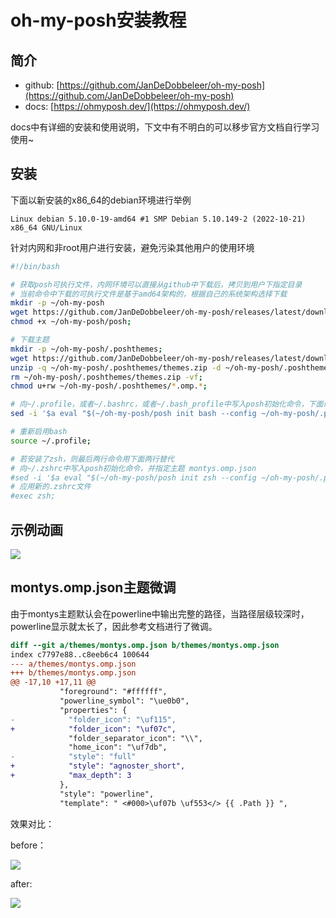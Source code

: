 # oh-my-posh安装教程

## 简介

+ github: [https://github.com/JanDeDobbeleer/oh-my-posh](https://github.com/JanDeDobbeleer/oh-my-posh)
+ docs:   [https://ohmyposh.dev/](https://ohmyposh.dev/)

docs中有详细的安装和使用说明，下文中有不明白的可以移步官方文档自行学习使用~

## 安装

下面以新安装的x86_64的debian环境进行举例

`Linux debian 5.10.0-19-amd64 #1 SMP Debian 5.10.149-2 (2022-10-21) x86_64 GNU/Linux`

针对内网和非root用户进行安装，避免污染其他用户的使用环境

~~~bash
#!/bin/bash

# 获取posh可执行文件，内网环境可以直接从github中下载后，拷贝到用户下指定目录
# 当前命令中下载的可执行文件是基于amd64架构的，根据自己的系统架构选择下载
mkdir -p ~/oh-my-posh
wget https://github.com/JanDeDobbeleer/oh-my-posh/releases/latest/download/posh-linux-amd64 -O ~/oh-my-posh/posh;
chmod +x ~/oh-my-posh/posh;

# 下载主题
mkdir -p ~/oh-my-posh/.poshthemes;
wget https://github.com/JanDeDobbeleer/oh-my-posh/releases/latest/download/themes.zip -O ~/oh-my-posh/.poshthemes/themes.zip;
unzip -q ~/oh-my-posh/.poshthemes/themes.zip -d ~/oh-my-posh/.poshthemes;
rm ~/oh-my-posh/.poshthemes/themes.zip -vf;
chmod u+rw ~/oh-my-posh/.poshthemes/*.omp.*;

# 向~/.profile，或者~/.bashrc，或者~/.bash_profile中写入posh初始化命令，下面命令中以~/.profile为例，并指定主题 montys.omp.json
sed -i '$a eval "$(~/oh-my-posh/posh init bash --config ~/oh-my-posh/.poshthemes/montys.omp.json)"' ~/.profile;

# 重新启用bash
source ~/.profile;

# 若安装了zsh，则最后两行命令用下面两行替代
# 向~/.zshrc中写入posh初始化命令，并指定主题 montys.omp.json
#sed -i '$a eval "$(~/oh-my-posh/posh init zsh --config ~/oh-my-posh/.poshthemes/montys.omp.json)"' ~/.zshrc;
# 应用新的.zshrc文件
#exec zsh;

~~~

## 示例动画

![](https://user-images.githubusercontent.com/35327600/211761346-9d91a9ad-bc18-4128-8cf4-49a91ebfcb0e.gif)

## montys.omp.json主题微调

由于montys主题默认会在powerline中输出完整的路径，当路径层级较深时，powerline显示就太长了，因此参考文档进行了微调。

~~~diff
diff --git a/themes/montys.omp.json b/themes/montys.omp.json
index c7797e88..c8eeb6c4 100644
--- a/themes/montys.omp.json
+++ b/themes/montys.omp.json
@@ -17,10 +17,11 @@
           "foreground": "#ffffff",
           "powerline_symbol": "\ue0b0",
           "properties": {
-            "folder_icon": "\uf115",
+            "folder_icon": "\uf07c",
             "folder_separator_icon": "\\",
             "home_icon": "\uf7db",
-            "style": "full"
+            "style": "agnoster_short",
+            "max_depth": 3
           },
           "style": "powerline",
           "template": " <#000>\uf07b \uf553</> {{ .Path }} ",
~~~


效果对比：

before：

![](https://user-images.githubusercontent.com/35327600/211757664-172072e7-7c19-49e0-b900-7c6975471931.png)

after:

![](https://user-images.githubusercontent.com/35327600/211762075-d3a46f69-5bf8-4dfe-a15a-e39ff4ca9198.png)